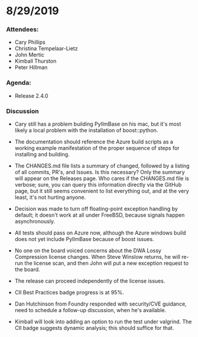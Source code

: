 # 8/29/2019

### Attendees:

* Cary Phillips
* Christina Tempelaar-Lietz
* John Mertic
* Kimball Thurston
* Peter Hillman

### Agenda:

* Release 2.4.0

### Discussion

* Cary still has a problem building PyIlmBase on his mac, but it's
  most likely a local problem with the installation of boost::python.

* The documentation should reference the Azure build scripts as a
  working example manifestation of the proper sequence of steps for
  installing and building.

* The CHANGES.md file lists a summary of changed, followed by a
  listing of all commits, PR's, and Issues. Is this necessary? Only
  the summary will appear on the Releases page. Who cares if the
  CHANGES.md file is verbose; sure, you can query this information
  directly via the GitHub page, but it still seems convenient to list
  everything out, and at the very least, it's not hurting anyone.

* Decision was made to turn off floating-point exception handling by
  default; it doesn't work at all under FreeBSD, because signals
  happen asynchronously.

* All tests should pass on Azure now, although the Azure windows build
  does not yet include PyIlmBase because of boost issues.

* No one on the board voiced concerns about the DWA Lossy Compression
  license changes. When Steve Winslow returns, he will re-run the
  license scan, and then John will put a new exception request to the
  board.

* The release can proceed independently of the license issues.

* CII Best Practices badge progress is at 95%. 

* Dan Hutchinson from Foundry responded with security/CVE guidance,
  need to schedule a follow-up discussion, when he's available.

* Kimball will look into adding an option to run the test under
  valgrind. The CII badge suggests dynamic analysis; this should
  suffice for that.
